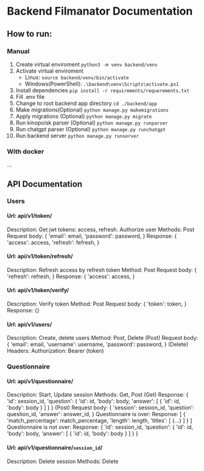 # **Backend Filmanator Documentation**

## How to run:

### Manual

1. Create virtual enviroment
   `python3 -m venv backend/venv`
2. Activate virtual enviroment
   - Linux:
     `source backend/venv/bin/activate`
   - Windows(PowerShell):
     `.\backend\venv\Scripts\activate.ps1`
3. Install dependencies
   `pip install -r requirements/requerements.txt`
4. Fill .env file
5. Change to root backend app directory
   `cd ./backend/app`
6. Make migrations(Optional)
   `python manage.py makemigrations`
7. Apply migrations (Optional)
   `python manage.py migrate`
8. Run kinopoisk parser (Optional)
   `python manage.py runparser`
9. Run chatgpt parser (Optional)
   `python manage.py runchatgpt`
10. Run backend server
    `python manage.py runserver`

### With docker

...

## API Documentation

### Users

#### Url: api/v1/token/

Description: Get jwt tokens: access, refresh. Authorize user
Methods: Post
Request body:
  {
    'email': email,
    'password': password,
  }
Response:
  {
    'access': access,
    'refresh': fefresh,
  }

#### Url: api/v1/token/refresh/

Description: Refresh access by refresh token
Method: Post
Request body:
  {
    'refresh': refresh,
  }
Response:
  {
    'access': access,
  }

#### Url: api/v1/token/verify/

Description: Verify token
Method: Post
Request body:
  {
    'token': token,
  }
Response:
  {}

#### Url: api/v1/users/

Description: Create, delete users
Method: Post, Delete
  (Post)
  Request body:
    {
      'email': email,
      'username': username,
      'password': password,
    }
  (Delete)
  Headers:
    Authorization: Bearer (token)

### Questionnaire

#### Url: api/v1/questionnaire/

Description: Start, Update session
Methods: Get, Post
(Get)
  Response:
  {
    'id': session_id,
    'question': {
      'id': id,
      'body': body,
      'answer':
      [
        {
          'id': id,
          'body': body
        }
      ]
    }
  }
(Post)
  Request body:
    {
      'session': session_id,
      'question': question_id,
      'answer': answer_id,
    }
  Questionnaire is over:
    Response:
      [
        {
          'match_percentage': match_percentage,
          'length': length,
          'titles':
            [
              {...}
            ]
        }
      ]
  Questionnaire is not over:
    Response:
      {
      'id': session_id,
      'question': {
        'id': id,
        'body': body,
        'answer':
        [
          {
            'id': id,
            'body': body
          }
        ]
      }
    }

#### Url: api/v1/questionnaire/`session_id`/

Description: Delete session
Methods: Delete
